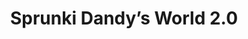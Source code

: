 ---
slug: sprunki-dandys-world-20-2291
title: Sprunki Dandy’s World 2.0
description: "Sprunki Dandy’s World 2.0 is an exciting online game. Play for free directly in your browser!"
icon: /images/popular_mods/Sprunki Dandys World 2.0.png
url: https://wowtbc.net/sprunkin/sprunki-dandy-world2/index.html
previewImage: /images/popular_mods/Sprunki Dandys World 2.0.png
type: popular mods

# SEO配置
seo:
  title: "Sprunki Dandy’s World 2.0 - Play Free Online Game | Fun Browser Games"
  description: "Sprunki Dandy’s World 2.0 - Play this fun online game for free in your browser. No download required!"
  ogImage: "/images/popular_mods/Sprunki Dandys World 2.0.png"
  keywords: "sprunki-dandys-world-20-2291, online game, browser game, free game, popular mods game, play online"

videoUrls:
  - https://www.youtube.com/embed/example1
  - https://www.youtube.com/embed/example2

whyPlay:
  title: "Why Play Sprunki Dandy’s World 2.0?"
  items:
    - "Immersive Gameplay: Sprunki Dandy’s World 2.0 offers an engaging and immersive gaming experience that will keep you entertained for hours"
    - "Challenging Levels: Test your skills with increasingly difficult challenges and obstacles"
    - "Beautiful Graphics: Enjoy stunning visuals and smooth animations that bring the game world to life"
    - "Regular Updates: New content and features are added regularly to keep the game fresh and exciting"
    - "Free to Play: Experience all the fun without spending a penny"
    - "Community Features: Connect with other players, share strategies, and compete for high scores"
    - "Cross-Platform: Play on any device with a web browser, no downloads required"

features:
  title: "Key Features of Sprunki Dandy’s World 2.0"
  image: "/images/popular_mods/Sprunki Dandys World 2.0.png"
  items:
    - "Intuitive Controls: Easy to learn controls make Sprunki Dandy’s World 2.0 accessible for players of all skill levels"
    - "Multiple Game Modes: Enjoy various gameplay options that provide different challenges and experiences"
    - "Character Customization: Personalize your gaming experience with unique characters and items"
    - "Achievement System: Complete special tasks to earn rewards and recognition"
    - "Leaderboards: Compete with players worldwide and see who can achieve the highest scores"

characteristics:
  title: "Game Characteristics"
  image: "/images/popular_mods/Sprunki Dandys World 2.0.png"
  items:
    - "Genre: Popular mods game with elements of strategy and skill"
    - "Difficulty: Suitable for both casual gamers and those seeking a challenge"
    - "Play Time: Quick sessions or extended gameplay, depending on your preference"
    - "Art Style: Vibrant and engaging visuals that enhance the gaming experience"
    - "Sound Design: Immersive audio that complements the gameplay perfectly"

info: "Sprunki Dandy’s World 2.0 is an exciting online game that offers players a unique and engaging gaming experience. With its intuitive controls, stunning visuals, and challenging gameplay, Sprunki Dandy’s World 2.0 provides hours of entertainment for players of all ages and skill levels. Whether you're looking for a quick gaming session during a break or an extended play session, Sprunki Dandy’s World 2.0 delivers an immersive experience that will keep you coming back for more. The game features multiple levels of increasing difficulty, ensuring that players are constantly challenged as they progress. With regular updates adding new content and features, Sprunki Dandy’s World 2.0 remains fresh and exciting, providing endless entertainment options for its growing community of players."

howToPlayIntro: "Welcome to Sprunki Dandy’s World 2.0! This guide will walk you through the basics and help you master the game. Whether you're a beginner or looking to improve your skills, these tips and instructions will enhance your gaming experience."

howToPlaySteps:
  - title: "Getting Started"
    description: "Begin your Sprunki Dandy’s World 2.0 adventure by familiarizing yourself with the controls. Use your keyboard or mouse to navigate through the game interface. The tutorial will guide you through the basic mechanics and help you understand the objectives."
  - title: "Understanding the Objectives"
    description: "In Sprunki Dandy’s World 2.0, your main goal is to progress through levels by completing specific objectives. Each level presents unique challenges that require different strategies and approaches."
  - title: "Mastering the Controls"
    description: "Practice using the controls to improve your precision and reaction time. Sprunki Dandy’s World 2.0 requires quick reflexes and strategic thinking to overcome obstacles and defeat opponents."
  - title: "Utilizing Power-ups"
    description: "Collect power-ups throughout the game to enhance your abilities and overcome difficult challenges. Each power-up offers unique advantages that can be crucial for success."
  - title: "Developing Strategies"
    description: "As you progress in Sprunki Dandy’s World 2.0, develop effective strategies for different scenarios. Analyze patterns, anticipate challenges, and adapt your approach to maximize your performance."

faq:
  title: "Frequently Asked Questions about Sprunki Dandy’s World 2.0"
  items:
    - question: "Is Sprunki Dandy’s World 2.0 free to play?"
      answer: "Yes, Sprunki Dandy’s World 2.0 is completely free to play directly in your web browser. No downloads or purchases are required to enjoy the full game experience."
    - question: "Can I play Sprunki Dandy’s World 2.0 on mobile devices?"
      answer: "Yes, Sprunki Dandy’s World 2.0 is optimized for both desktop and mobile play. You can enjoy the game on any device with a web browser and internet connection."
    - question: "Are there any in-game purchases?"
      answer: "While Sprunki Dandy’s World 2.0 is free to play, there may be optional in-game purchases available for cosmetic items or additional features that don't affect core gameplay."
    - question: "How often is Sprunki Dandy’s World 2.0 updated?"
      answer: "The developers regularly update Sprunki Dandy’s World 2.0 with new content, features, and improvements based on player feedback and game performance."
    - question: "Can I play Sprunki Dandy’s World 2.0 offline?"
      answer: "Currently, Sprunki Dandy’s World 2.0 requires an internet connection to play as it's a browser-based online game."
    - question: "Is Sprunki Dandy’s World 2.0 suitable for children?"
      answer: "Yes, Sprunki Dandy’s World 2.0 is designed to be family-friendly and suitable for players of all ages."
    - question: "How do I report bugs or issues?"
      answer: "If you encounter any problems while playing Sprunki Dandy’s World 2.0, you can report them through the game's support page or contact the developers directly through their website."
    - question: "Still Have Questions?"
      answer: "If you have additional questions about Sprunki Dandy’s World 2.0 that aren't covered in this FAQ, please visit our support center or contact our customer service team for assistance."
---